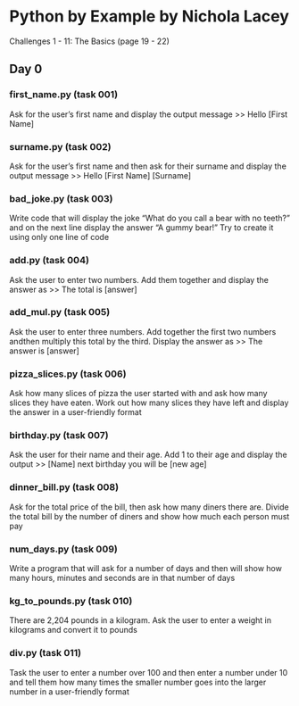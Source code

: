 # **Python by Example by Nichola Lacey**
Challenges 1 - 11: The Basics (page 19 - 22)

## **Day 0**
### **first_name.py (task 001)**
Ask for the user’s first name and display the output message >> Hello [First Name]

### **surname.py (task 002)**
Ask for the user’s first name and then ask for their surname and display the output message >> Hello [First Name] [Surname]

### **bad_joke.py (task 003)**
Write code that will display the joke “What do you call a bear with no teeth?” and on the next line display the answer “A gummy bear!” Try to create it using only one line of code

### **add.py (task 004)**
Ask the user to enter two numbers. Add them together and display the answer as >> The total is [answer]

### **add_mul.py (task 005)**
Ask the user to enter three numbers. Add together the first two numbers andthen multiply this total by the third. Display the answer as >> The answer is [answer]

### **pizza_slices.py (task 006)**
Ask how many slices of pizza the user started with and ask how many slices they have eaten. Work out how many slices they have left and display the answer in a user-friendly format

### **birthday.py (task 007)**
Ask the user for their name and their age. Add 1 to their age and display the output >> [Name] next birthday you will be [new age]

### **dinner_bill.py (task 008)**
Ask for the total price of the bill, then ask how many diners there are. Divide the total bill by the number of diners and show how much each person must pay

### **num_days.py (task 009)**
Write a program that will ask for a number of days and then will show how many hours, minutes and seconds are in that number of days

### **kg_to_pounds.py (task 010)**
There are 2,204 pounds in a kilogram. Ask the user to enter a weight in kilograms and convert it to pounds

### **div.py (task 011)**
Task the user to enter a number over 100 and then enter a number under 10 and tell them how many times the smaller number goes into the larger number in a user-friendly format
